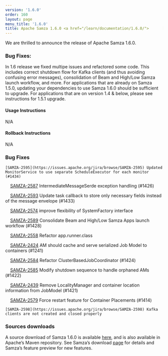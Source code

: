 ```yaml
---
version: '1.6.0'
order: 160
layout: page
menu_title: '1.6.0'
title: Apache Samza 1.6.0 <a href="/learn/documentation/1.6.0/">      [Docs] </a>
---
```

<!--
   Licensed to the Apache Software Foundation (ASF) under one or more
   contributor license agreements.  See the NOTICE file distributed with
   this work for additional information regarding copyright ownership.
   The ASF licenses this file to You under the Apache License, Version 2.0
   (the "License"); you may not use this file except in compliance with
   the License.  You may obtain a copy of the License at

       http://www.apache.org/licenses/LICENSE-2.0

   Unless required by applicable law or agreed to in writing, software
   distributed under the License is distributed on an "AS IS" BASIS,
   WITHOUT WARRANTIES OR CONDITIONS OF ANY KIND, either express or implied.
   See the License for the specific language governing permissions and
   limitations under the License.
-->

We are thrilled to announce the release of Apache Samza 1.6.0.

### Bug Fixes:
In 1.6 release we fixed multipe issues and refactored some code. This includes correct shutdown flow for Kafka clients (and thus avoiding confusing error messages), consolidation of Beam and High/Low Samza launch workflow, and more.
For applications that are already on Samza 1.5.0, updating your dependencies to use Samza 1.6.0 should be sufficient to upgrade.
For applications that are on version 1.4 & below, please see instructions for 1.5.1 upgrade.

#### Usage Instructions
N/A

#### Rollback Instructions
N/A

### Bug Fixes
    [SAMZA-2595](https://issues.apache.org/jira/browse/SAMZA-2595) Updated MonitorService to use separate ScheduleExecutor for each monitor (#1434)

    [SAMZA-2587](https://issues.apache.org/jira/browse/SAMZA-2587) IntermediateMessageSerde exception handling (#1426)

    [SAMZA-2593](https://issues.apache.org/jira/browse/SAMZA-2593) Update task callback to store only necessary fields instead of the message envelope (#1433)

    [SAMZA-2574](https://issues.apache.org/jira/browse/SAMZA-2574) improve flexibility of SystemFactory interface

    [SAMZA-2589](https://issues.apache.org/jira/browse/SAMZA-2589) Consolidate Beam and High/Low Samza Apps launch workflow (#1428)

    [SAMZA-2558](https://issues.apache.org/jira/browse/SAMZA-2558) Refactor app.runner.class

    [SAMZA-2424](https://issues.apache.org/jira/browse/SAMZA-2524) AM should cache and serve serialized Job Model to containers (#1241)

    [SAMZA-2584](https://issues.apache.org/jira/browse/SAMZA-2584) Refactor ClusterBasedJobCoordinator (#1424)

    [SAMZA-2585](https://issues.apache.org/jira/browse/SAMZA-2585) Modify shutdown sequence to handle orphaned AMs (#1422)

    [SAMZA-2439](https://issues.apache.org/jira/browse/SAMZA-2439) Remove LocalityManager and container location information from JobModel (#1421)

    [SAMZA-2579](https://issues.apache.org/jira/browse/SAMZA-2579) Force restart feature for Container Placements (#1414)

    [SAMZA-2598](https://issues.apache.org/jira/browse/SAMZA-2598) Kafka clients are not created and closed properly

### Sources downloads
A source download of Samza 1.6.0 is available [here](https://dist.apache.org/repos/dist/release/samza/1.6.0/), and is also available in Apache’s Maven repository. See Samza’s download [page](https://samza.apache.org/startup/download/) for details and Samza’s feature preview for new features.
